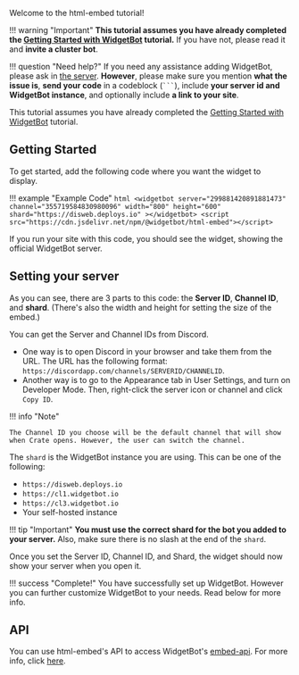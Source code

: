 Welcome to the html-embed tutorial!

!!! warning "Important"
    **This tutorial assumes you have already completed the [Getting Started with WidgetBot](/tutorial) tutorial.** If you have not, please read it and **invite a cluster bot**.

!!! question "Need help?"
    If you need any assistance adding WidgetBot, please ask in [the server](https://discord.gg/NYBEhN7). **However**, please make sure you mention **what the issue is**, **send your code** in a codeblock (` ``` `), include **your server id and WidgetBot instance**, and optionally include **a link to your site**.

This tutorial assumes you have already completed the [Getting Started with WidgetBot](/tutorial) tutorial.

## Getting Started

To get started, add the following code where you want the widget to display.

!!! example "Example Code"
    ```html
    <widgetbot
      server="299881420891881473"
      channel="355719584830980096"
      width="800"
      height="600"
      shard="https://disweb.deploys.io"
    ></widgetbot>
    <script src="https://cdn.jsdelivr.net/npm/@widgetbot/html-embed"></script>
    ```

If you run your site with this code, you should see the widget, showing the official WidgetBot server.

## Setting your server

As you can see, there are 3 parts to this code: the **Server ID**, **Channel ID**, and **shard**. (There's also the width and height for setting the size of the embed.)

You can get the Server and Channel IDs from Discord.

* One way is to open Discord in your browser and take them from the URL. The URL has the following format: `https://discordapp.com/channels/SERVERID/CHANNELID`.
* Another way is to go to the Appearance tab in User Settings, and turn on Developer Mode. Then, right-click the server icon or channel and click `Copy ID`.

!!! info "Note"

    The Channel ID you choose will be the default channel that will show when Crate opens. However, the user can switch the channel.

The `shard` is the WidgetBot instance you are using. This can be one of the following:

* `https://disweb.deploys.io`
* `https://cl1.widgetbot.io`
* `https://cl3.widgetbot.io`
* Your self-hosted instance

!!! tip "Important"
    **You must use the correct shard for the bot you added to your server.** Also, make sure there is no slash at the end of the `shard`.

Once you set the Server ID, Channel ID, and Shard, the widget should now show your server when you open it.

!!! success "Complete!"
    You have successfully set up WidgetBot. However you can further customize WidgetBot to your needs. Read below for more info.

## API
You can use html-embed's API to access WidgetBot's [embed-api](https://github.com/widgetbot-io/widgetbot/tree/2.5/packages/embed-api). For more info, click [here](/embed/html-embed/api).
